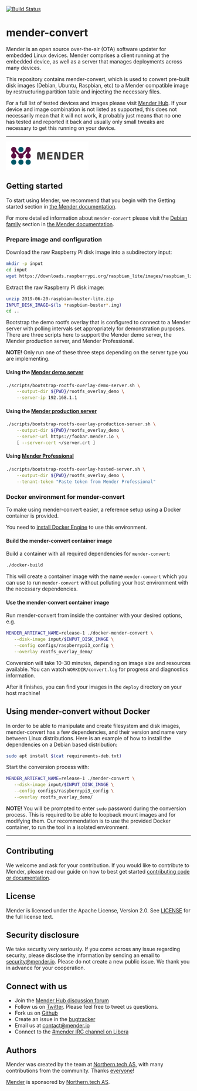 [![Build Status](https://gitlab.com/Northern.tech/Mender/mender-convert/badges/next/pipeline.svg)](https://gitlab.com/Northern.tech/Mender/mender-convert/pipelines)

# mender-convert

Mender is an open source over-the-air (OTA) software updater for embedded Linux
devices. Mender comprises a client running at the embedded device, as well as a
server that manages deployments across many devices.

This repository contains mender-convert, which is used to convert pre-built disk
images (Debian, Ubuntu, Raspbian, etc) to a Mender compatible image by
restructuring partition table and injecting the necessary files.

For a full list of tested devices and images please visit [Mender
Hub](https://hub.mender.io/c/board-integrations/debian-family). If your device
and image combination is not listed as supported, this does not necessarily mean
that it will not work, it probably just means that no one has tested and
reported it back and usually only small tweaks are necessary to get this running
on your device.

-------------------------------------------------------------------------------

![Mender logo](https://github.com/mendersoftware/mender/raw/master/mender_logo.png)


## Getting started

To start using Mender, we recommend that you begin with the Getting started
section in [the Mender documentation](https://docs.mender.io/).

For more detailed information about `mender-convert` please visit the
[Debian family](https://docs.mender.io/artifacts/debian-family) section in
[the Mender documentation](https://docs.mender.io/).


### Prepare image and configuration

Download the raw Raspberry Pi disk image into a subdirectory input:

```bash
mkdir -p input
cd input
wget https://downloads.raspberrypi.org/raspbian_lite/images/raspbian_lite-2019-06-24/2019-06-20-raspbian-buster-lite.zip
```

Extract the raw Raspberry Pi disk image:

```bash
unzip 2019-06-20-raspbian-buster-lite.zip
INPUT_DISK_IMAGE=$(ls *raspbian-buster*.img)
cd ..
```

Bootstrap the demo rootfs overlay that is configured to connect to
a Mender server with polling intervals set appropriately for
demonstration purposes.  There are three scripts here to support
the Mender demo server, the Mender production server, and Mender
Professional.

**NOTE!** Only run one of these three steps depending on the server
type you are implementing.

#### Using the [Mender demo server](https://docs.mender.io/getting-started/on-premise-installation/create-a-test-environment)
```bash
./scripts/bootstrap-rootfs-overlay-demo-server.sh \
    --output-dir ${PWD}/rootfs_overlay_demo \
    --server-ip 192.168.1.1
```

#### Using the [Mender production server](https://docs.mender.io/administration/production-installation)
```bash
./scripts/bootstrap-rootfs-overlay-production-server.sh \
    --output-dir ${PWD}/rootfs_overlay_demo \
    --server-url https://foobar.mender.io \
    [ --server-cert ~/server.crt ]
```

#### Using [Mender Professional](https://mender.io/products/mender-professional)
```bash
./scripts/bootstrap-rootfs-overlay-hosted-server.sh \
    --output-dir ${PWD}/rootfs_overlay_demo \
    --tenant-token "Paste token from Mender Professional"
```


### Docker environment for mender-convert

To make using mender-convert easier, a reference setup using a Docker
container is provided.

You need to [install Docker Engine](https://docs.docker.com/install) to use
this environment.


#### Build the mender-convert container image

Build a container with all required dependencies for `mender-convert`:

```bash
./docker-build
```

This will create a container image with the name `mender-convert` which you can
use to run `mender-convert` without polluting your host environment with the
necessary dependencies.


#### Use the mender-convert container image

Run mender-convert from inside the container with your desired options, e.g.

```bash
MENDER_ARTIFACT_NAME=release-1 ./docker-mender-convert \
   --disk-image input/$INPUT_DISK_IMAGE \
   --config configs/raspberrypi3_config \
   --overlay rootfs_overlay_demo/
```

Conversion will take 10-30 minutes, depending on image size and resources
available. You can watch `WORKDIR/convert.log` for progress and diagnostics
information.

After it finishes, you can find your images in the `deploy` directory on your
host machine!

## Using mender-convert without Docker

In order to be able to manipulate and create filesystem and disk images,
mender-convert has a few dependencies, and their version and name vary between
Linux distributions. Here is an example of how to install the dependencies on a
Debian based distribution:

```bash
sudo apt install $(cat requirements-deb.txt)
```

Start the conversion process with:

```bash
MENDER_ARTIFACT_NAME=release-1 ./mender-convert \
   --disk-image input/$INPUT_DISK_IMAGE \
   --config configs/raspberrypi3_config \
   --overlay rootfs_overlay_demo/
```

**NOTE!** You will be prompted to enter `sudo` password during the conversion
process. This is required to be able to loopback mount images and for modifying
them. Our recommendation is to use the provided Docker container, to run the
tool in a isolated environment.

-------------------------------------------------------------------------------

## Contributing

We welcome and ask for your contribution. If you would like to contribute to
Mender, please read our guide on how to best get started
[contributing code or documentation](https://github.com/mendersoftware/mender/blob/master/CONTRIBUTING.md).


## License

Mender is licensed under the Apache License, Version 2.0. See
[LICENSE](https://github.com/mendersoftware/mender-convert/blob/master/LICENSE)
for the full license text.


## Security disclosure

We take security very seriously. If you come across any issue regarding
security, please disclose the information by sending an email to
[security@mender.io](security@mender.io). Please do not create a new public
issue. We thank you in advance for your cooperation.


## Connect with us

* Join the [Mender Hub discussion forum](https://hub.mender.io)
* Follow us on [Twitter](https://twitter.com/mender_io). Please
  feel free to tweet us questions.
* Fork us on [Github](https://github.com/mendersoftware)
* Create an issue in the [bugtracker](https://tracker.mender.io/projects/MEN)
* Email us at [contact@mender.io](mailto:contact@mender.io)
* Connect to the [#mender IRC channel on Libera](https://web.libera.chat/?#mender)


## Authors

Mender was created by the team at [Northern.tech AS](https://northern.tech),
with many contributions from the community. Thanks
[everyone](https://github.com/mendersoftware/mender/graphs/contributors)!

[Mender](https://mender.io) is sponsored by [Northern.tech AS](https://northern.tech).
